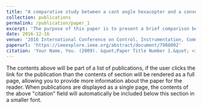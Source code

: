 ```yaml
---
title: "A comparative study between a cant angle hexacopter and a conventional hexacopter"
collection: publications
permalink: /publication/paper_1
excerpt: 'The purpose of this paper is to present a brief comparison between a conventional hexacopter and a cant angle hexacopter. A conventional hexacopter has got all its 6 rotors fixed and thrusted upwards in the body frame which gives it a decoupled 4 DOF motion or a coupled 6 DOF motion. But a cant angle hexacopter has all its six rotors canted at an angle tangentially to the radius of the frame. It provides 2 extra degree of freedom in the translational X & Y axis without any coupling. A conventional hexacopter cannot translate in X & Y axis without tilting but the cant angle hexacopter serves this purpose. In this paper we compare their dynamic models using classical Newton Euler equations and design a PD controller for simulating the vehicle dynamics.'
date: 2016-12-16
venue: '2016 International Conference on Control, Instrumentation, Communication and Computational Technologies (ICCICCT)'
paperurl: 'https://ieeexplore.ieee.org/abstract/document/7988002'
citation: 'Your Name, You. (2009). &quot;Paper Title Number 1.&quot; <i>Journal 1</i>. 1(1).'
---
```


The contents above will be part of a list of publications, if the user clicks the link for the publication than the contents of section will be rendered as a full page, allowing you to provide more information about the paper for the reader. When publications are displayed as a single page, the contents of the above "citation" field will automatically be included below this section in a smaller font.
